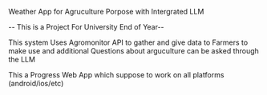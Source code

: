 Weather App for Agruculture Porpose with Intergrated LLM 

-- This is a Project For University End of Year--

This system Uses Agromonitor API to gather and give data to Farmers to make use and additional Questions about arguculture can be asked through the LLM

This a Progress Web App which suppose to work on all platforms (android/ios/etc)
